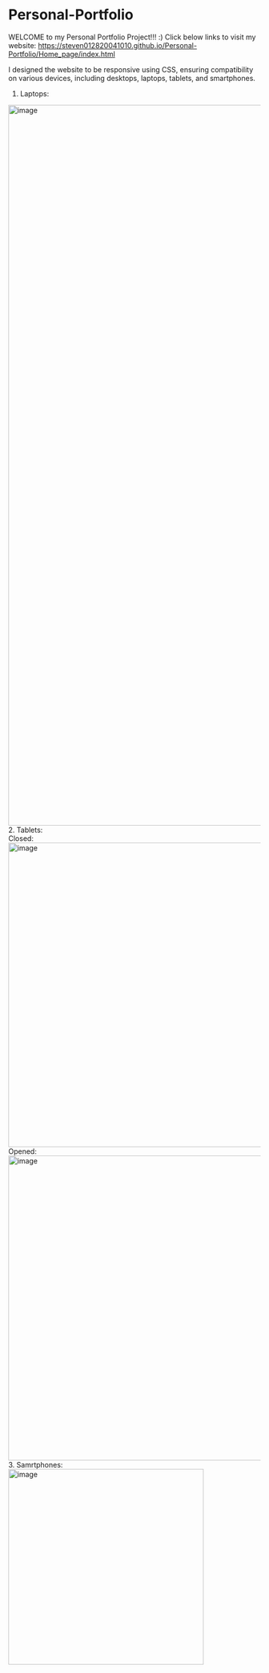 # Personal-Portfolio
WELCOME to my Personal Portfolio Project!!! :)
Click below links to visit my website:
https://steven012820041010.github.io/Personal-Portfolio/Home_page/index.html

I designed the website to be responsive using CSS, ensuring compatibility on various devices, including desktops, laptops, tablets, and smartphones.
1. Laptops: </br>
<img width="1437" alt="image" src="https://github.com/Steven012820041010/Personal-Portfolio/assets/68784611/d2a6f566-c203-4dde-b9da-dee2efa37343">
2. Tablets: </br>
Closed: </br>
<img width="607" alt="image" src="https://github.com/Steven012820041010/Personal-Portfolio/assets/68784611/2c16bd52-1f0a-4bf4-9135-b688a5ced8e6"> </br>
Opened: </br>
<img width="608" alt="image" src="https://github.com/Steven012820041010/Personal-Portfolio/assets/68784611/fb7c2a31-6e01-4b77-8834-fc9b11a501dd"> </br>
3. Samrtphones: </br>
<img width="390" alt="image" src="https://github.com/Steven012820041010/Personal-Portfolio/assets/68784611/9889663e-3ba9-4c2a-9e40-d1a960f49e34">

